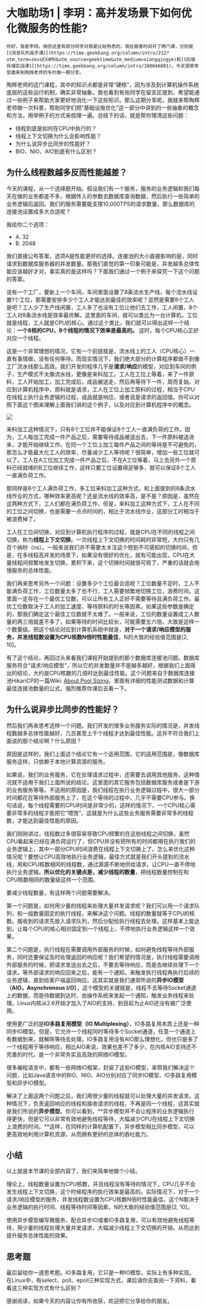 # 大咖助场1 | 李玥：高并发场景下如何优化微服务的性能?

    你好，我是李玥。相信这里有部分同学对我是比较熟悉的，我在极客时间开了两门课，分别是[《消息队列高手课》](https://time.geekbang.org/column/intro/212?utm_term=zeusEX4MV&utm_source=geektime&utm_medium=xiangqingye)和[《后端存储实战课》](https://time.geekbang.org/column/intro/100046801)。今天很荣幸受邀来到陶辉老师的专栏做一期分享。

陶辉老师的这门课程，其中的知识点都是非常“硬核”，因为涉及到计算机操作系统底层的这些运行机制，确实非常抽象。我也看到有些同学在留言区提到，希望能通过一些例子来帮助大家更好地消化一下这些知识。那么这期分享呢，我就来帮陶辉老师做一次科普，帮助同学们把“基础设施优化”这一部分中讲到的一些抽象的概念和方法，用举例子的方式来梳理一遍。总结下的话，就是帮你理清这些问题：

*   线程到底是如何在CPU中执行的？
*   线程上下文切换为什么会影响性能？
*   为什么说异步比同步的性能好？
*   BIO、NIO、AIO到底有什么区别？

## 为什么线程数越多反而性能越差？

今天的课程，从一个选择题开始。假设我们有一个服务，服务的业务逻辑和我们每天在做的业务都差不多，根据传入的参数去数据库查询数据，然后执行一些简单的业务逻辑后返回。我们的服务需要能支撑10,000TPS的请求数量，那么数据库的连接池设置成多大合适呢？

我给你二个选项：

*   A. 32
*   B. 2048

我们直接公布答案，选项A是性能更好的选择。连接池的大小直接影响的是，同时请求到数据库服务器的并发数量。那我们直觉的第一印象可能是，并发越多总体性能应该越好才对，事实真的是这样吗？下面我们通过一个例子来探究一下这个问题的答案。

说有一个工厂，要新上一个车间，车间里面设置了8条流水生产线，每个流水线设置1个工位，那需要安排多少个工人才能达到最佳的效率呢？显然是需要8个工人是吧？工人少了生产线闲置，工人多了也没有工位让他们去工作，工人闲置，8个工人对8条流水线是效率最优解。这里面的车间，就可以类比为一台计算机，工位就是线程，工人就是CPU的核心。通过这个类比，我们就可以得出这样一个结论：**一个8核的CPU，8个线程的情况下效率是最高的。** 这时，每个CPU核心正好对应一个线程。

这是一个非常理想的情况，它有一个前提就是，流水线上的工人（CPU核心）一直有事情做，没有任何等待。而现实情况下，我们绝大部分的计算程序都做不到像工厂流水线那么高效。我们开发的程序几乎是**请求/响应**的模型，对应到车间的例子，生产模式不太像流水线，更像是来料加工。工人在工位上等着，来了一件原料，工人开始加工，加工完成后，成品被送走，然后再等待下一件，周而复始。对应到计算机程序中，原料就是请求，工人在工位上加工原料的过程，相当于CPU在线程上执行业务逻辑的过程，成品就是响应，或者说是请求的返回值。你可以对照下面这个图来理解上面我们讲的这个例子，以及对应到计算机程序中的概念。

![](https://static001.geekbang.org/resource/image/yy/8c/yy53149254ae8cc325b1bc24e5a6428c.png)

来料加工这种情况下，只有8个工位并不能保证8个工人一直满负荷的工作。因为，工人每加工完成一件产品之后，需要等待成品被送出去，下一件原料被送进来，才能开始继续工作。在同一个工位上加工每件产品之间的等待是不可避免的，那怎么才能最大化工人的效率，尽量减少工人等待呢？很简单，增加一些工位就可以了。工人在A工位加工完成一件产品之后，不在A工位等着，马上去另外一个原料已经就绪的B工位继续工作，这样只要工位设置得足够多，就可以保证8个工人一直满负荷工作。

那同样是8个工人满负荷工作，多工位来料加工这种方式，和上面提到的8条流水线作业的方式，哪种效率更高呢？还是流水线的效率高，是不是？原因是，虽然在这两种方式下，工人们都在满负荷工作，但是，来料加工这种方式下，工人在不同的工位之间切换，也是需要一点点时间的，相比于流水线作业，这部分工时相当于被浪费掉了。

工人在工位间切换，对应到计算机执行程序的过程，就是CPU在不同的线程之间切换，称为**线程上下文切换**。一次线程上下文切换的时间耗时非常短，大约只有几百个纳秒（ns）。一般来说我们并不需要太关注这个短到不可感知的切换时间，但是，在多线程高并发的场景下，如果没有很好的优化，就有可能出现，CPU在大量线程间频繁地发生切换，累积下来，这个切换时间就很可观了，严重的话就会拖慢服务的总体性能。

我们再来思考另外一个问题：设置多少个工位最合适呢？工位数量不足时，工人不能满负荷工作，工位数量太多了也不行，工人需要频繁地切换工位，浪费时间。这里面一定存在一个最优工位数，可以让所有工人正好不需要等待且满负荷工作。最优工位数取决于工人的加工速度、等待原料的时长等因素。如果这些参数是确定的，那我们确定这个最佳工位数就不太难了。一般来说，工位的数量设置成工人数量的两三倍就差不多了，如果等待的时间比较长，可能需要五六倍，大致是这样一个数量级。把这个结论对应到计算机系统中就是，**对于一个请求/响应模型的服务，并发线程数设置为CPU核数N倍时性能最佳**，N的大致的经验值范围是\[2, 10\]。

有了这个结论，再回过头来看我们课程开始提到的那个数据库连接池问题。数据库服务符合“请求/响应模型”，所以它的并发数量并不是越多越好，根据我们上面得出的结论，大约是CPU核数的几倍时达到最佳性能。这个问题来自于数据库连接池HikariCP的一篇Wiki: [About Pool Sizing](https://github.com/brettwooldridge/HikariCP/wiki/About-Pool-Sizing)，里面有详细的性能测试数据和计算最佳连接池数量的公式，强烈推荐你课后去看一下。

## 为什么说异步比同步的性能好？

然后我们再来思考这样一个问题。我们开发的很多业务服务实际的情况是，并发线程数越多总体性能越好，几百甚至上千个线程才达到最佳性能。这并不符合我们上面说的那个结论啊？什么原因？

原因是这样的，我们上面这个结论它有一个适用范围，它的适用范围是，像数据库服务这样，只依赖于本地计算资源的服务。

如果说，我们的业务服务，它在处理请求过程中，还需要去调用其他服务，这种情况就不适用于我们上面所说的结论。这里面的其它服务包括数据库服务或者是下游的业务服务等等。不适用的原因是，我们线程在执行业务逻辑过程中，很大一部分时间都花在等待外部服务上了，在这个等待的过程中，几乎不需要CPU参与。换句话说，每个线程需要的CPU时间是非常少的，这样的情况下，一个CPU核心需要非常多的线程才能把它“喂饱”，这就是为什么这些业务服务需要非常多的线程数，才能达到最佳性能的原因。

我们刚刚讲过，线程数过多很容易导致CPU频繁的在这些线程之间切换，虽然CPU看起来已经在满负荷运行了，但CPU并没有把所有的时间都用在执行我们的业务逻辑上，其中一部分CPU时间浪费在线程上下文切换上了。怎么来优化这种情况呢？要想让CPU高效地执行业务逻辑，最佳方式就是我们开头提到的流水线，用和CPU核数相同的线程数，通过源源不断地供给请求，让CPU一直不停地执行业务逻辑。**所以优化的关键点是，减少线程的数量**，把线程数量控制在和CPU核数相同的数量级这样一个范围。

要减少线程数量，有这样两个问题需要解决。

第一个问题是，如何用少量的线程来处理大量并发请求呢？我们可以用一个请求队列，和一组数量固定的执行线程，来解决这个问题。线程的数量就等于CPU的核数。接收到的请求先放入请求队列，然后分配给执行线程去处理。这样基本上能达到，让每个CPU的核心相对固定到一个线程上，不停地执行业务逻辑这样一个效果。

第二个问题是，执行线程在需要调用外部服务的时候，如何避免线程等待外部服务，同时还要保证及时处理返回的响应呢？我们希望的情况是，执行线程需要调用外部服务的时候，把请求发送出去之后，不要去等待响应，而是去继续处理下一个请求。等外部请求的响应回来之后，能有一个通知，来触发执行线程再执行后续的业务逻辑，直到给客户端返回响应。这其实就是我们通常所说的**异步IO模型（AIO，Asynchronous I/O）**，这个模型的关键就是，线程不去等待Socket通道上的数据，而是待数据到达时，由操作系统来发起一个通知，触发业务线程来处理。Linux内核从2.6开始才加入了AIO的支持，到目前为止AIO还没有被广泛使用。

使用更广泛的是**IO多路复用模型（IO Multiplexing）**，IO多路复用本质上还是一种同步IO模型。但是，它允许一个线程同时等待多个Socket通道，任意一个通道上有数据到来，就解除等待去处理。IO多路复用没有AIO那么理想化，但也只是多了一个线程用于等待响应，相比AIO来说，效果也差不了多少，在内核AIO支持还不完善的时代，是一个非常务实且高效的网络IO模型。

很多编程语言中，都有一些网络IO框架，封装了这些IO模型，来帮我们解决这个问题，比如Java语言中的BIO、NIO、AIO分别对应了同步IO模型、IO多路复用模型和异步IO模型。

解决了上面这两个问题之后，我们用很少量的线程就可以处理大量的并发请求。这种情况下，负责返回响应的线程和接收请求的线程，不再是同一个线程，这其实就是我们所说的**异步模型**。你可以看到，**异步模型并不会让程序的业务逻辑执行得更快，但是它可以非常有效地避免线程等待，大幅减少CPU在线程上下文切换上浪费的时间。**这样，在同样的计算机配置下，异步模型相比同步模型，可以更高效地利用计算机资源，从而拥有更好的总体的吞吐能力。

## 小结

以上就是本节课的全部内容了，我们来简单地做个小结。

理论上，线程数量设置为CPU核数，并且线程没有等待的情况下，CPU几乎不会发生线程上下文切换，这个时候程序的执行效率是最高的。实际情况下，对于一个请求/响应模型的服务，并发线程数设置为CPU核数N倍时性能最佳。这个N取决于业务逻辑的执行时间、线程等待时间等因素，N的大致的经验值范围是\[2, 10\]。

使用异步模型编写微服务，配合异步IO或者IO多路复用，可以有效地避免线程等待，用少量的线程处理大量并发请求，大幅减少线程上下文切换的开销，从而达到提升服务总体性能的效果。

## 思考题

最后留给你一道思考题。IO多路复用，它只是一种IO模型，实际上有多种实现。在Linux中，有select、poll、epoll三种实现方式，课后请你去查阅一下资料，看看这三种实现方式有什么区别？

感谢阅读，如果今天的内容让你有所收获，欢迎把它分享给你的朋友。
    